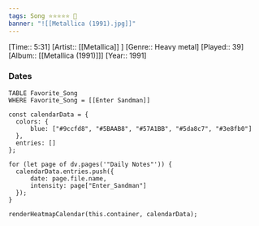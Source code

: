 ```yaml
---
tags: Song ⭐⭐⭐⭐⭐ 💛
banner: "![[Metallica (1991).jpg]]"
---
```

[Time:: 5:31]
[Artist:: [[Metallica]] ]
[Genre:: Heavy metal]
[Played:: 39]
[Album:: [[Metallica (1991)]]]
[Year:: 1991]
### Dates
````dataview
TABLE Favorite_Song
WHERE Favorite_Song = [[Enter Sandman]]
````

  ```dataviewjs
const calendarData = { 
	colors: { 
		blue: ["#9ccfd8", "#5BAAB8", "#57A1BB", "#5da8c7", "#3e8fb0"] 
	}, 
	entries: [] 
}; 

for (let page of dv.pages('"Daily Notes"')) { 
	calendarData.entries.push({ 
		date: page.file.name, 
		intensity: page["Enter_Sandman"]
	}); 
} 

renderHeatmapCalendar(this.container, calendarData);
```
